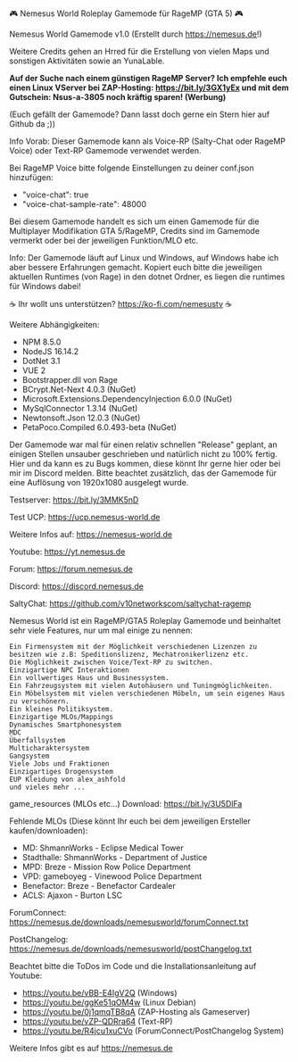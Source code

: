 🎮 Nemesus World Roleplay Gamemode für RageMP (GTA 5) 🎮

Nemesus World Gamemode v1.0 (Erstellt durch https://nemesus.de!)

Weitere Credits gehen an Hrred für die Erstellung von vielen Maps und sonstigen Aktivitäten sowie an YunaLable.

**Auf der Suche nach einem günstigen RageMP Server? Ich empfehle euch einen Linux VServer bei ZAP-Hosting: https://bit.ly/3GX1yEx und mit dem Gutschein: Nsus-a-3805 noch kräftig sparen! (Werbung)**

(Euch gefällt der Gamemode? Dann lasst doch gerne ein Stern hier auf Github da ;))

Info Vorab: Dieser Gamemode kann als Voice-RP (Salty-Chat oder RageMP Voice) oder Text-RP Gamemode verwendet werden.

Bei RageMP Voice bitte folgende Einstellungen zu deiner conf.json hinzufügen:
- "voice-chat": true
- "voice-chat-sample-rate": 48000 

Bei diesem Gamemode handelt es sich um einen Gamemode für die Multiplayer Modifikation GTA 5/RageMP, Credits sind im Gamemode vermerkt oder bei der jeweiligen Funktion/MLO etc.

Info: Der Gamemode läuft auf Linux und Windows, auf Windows habe ich aber bessere Erfahrungen gemacht.
Kopiert euch bitte die jeweiligen aktuellen Runtimes (von Rage) in den dotnet Ordner, es liegen die runtimes für Windows dabei!

☕ Ihr wollt uns unterstützen? https://ko-fi.com/nemesustv ☕

Weitere Abhängigkeiten:
- NPM 8.5.0
- NodeJS 16.14.2
- DotNet 3.1 
- VUE 2
- Bootstrapper.dll von Rage
- BCrypt.Net-Next 4.0.3 (NuGet)
- Microsoft.Extensions.DependencyInjection 6.0.0 (NuGet)
- MySqlConnector 1.3.14 (NuGet)
- Newtonsoft.Json 12.0.3 (NuGet)
- PetaPoco.Compiled 6.0.493-beta (NuGet)

Der Gamemode war mal für einen relativ schnellen "Release" geplant, an einigen Stellen unsauber geschrieben und natürlich nicht zu 100% fertig. Hier und da kann es zu Bugs kommen, diese könnt Ihr gerne hier oder bei mir im Discord melden.
Bitte beachtet zusätzlich, das der Gamemode für eine Auflösung von 1920x1080 ausgelegt wurde.

Testserver: https://bit.ly/3MMK5nD

Test UCP: https://ucp.nemesus-world.de

Weitere Infos auf: https://nemesus-world.de

Youtube: https://yt.nemesus.de

Forum: https://forum.nemesus.de

Discord: https://discord.nemesus.de

SaltyChat: https://github.com/v10networkscom/saltychat-ragemp

Nemesus World ist ein RageMP/GTA5 Roleplay Gamemode und beinhaltet sehr viele Features, nur um mal einige zu nennen:

    Ein Firmensystem mit der Möglichkeit verschiedenen Lizenzen zu besitzen wie z.B: Speditionslizenz, Mechatronikerlizenz etc.
    Die Möglichkeit zwischen Voice/Text-RP zu switchen.
    Einzigartige NPC Interaktionen
    Ein vollwertiges Haus und Businessystem.
    Ein Fahrzeugsystem mit vielen Autohäusern und Tuningmöglichkeiten.
    Ein Möbelsystem mit vielen verschiedenen Möbeln, um sein eigenes Haus zu verschönern.
    Ein kleines Politiksystem.
    Einzigartige MLOs/Mappings
    Dynamisches Smartphonesystem
    MDC
    Überfallsystem
    Multicharaktersystem
    Gangsystem
    Viele Jobs und Fraktionen
    Einzigartiges Drogensystem
    EUP Kleidung von alex_ashfold
    und vieles mehr ...

game_resources (MLOs etc...) Download: https://bit.ly/3U5DlFa

Fehlende MLOs (Diese könnt Ihr euch bei dem jeweiligen Ersteller kaufen/downloaden):
- MD: ShmannWorks - Eclipse Medical Tower
- Stadthalle: ShmannWorks - Department of Justice
- MPD: Breze - Mission Row Police Department
- VPD: gameboyeg - Vinewood Police Department
- Benefactor: Breze - Benefactor Cardealer
- ACLS: Ajaxon - Burton LSC

ForumConnect: https://nemesus.de/downloads/nemesusworld/forumConnect.txt

PostChangelog: https://nemesus.de/downloads/nemesusworld/postChangelog.txt

Beachtet bitte die ToDos im Code und die Installationsanleitung auf Youtube: 
- https://youtu.be/vBB-E4IgV2Q (Windows)
- https://youtu.be/ggKe51qOM4w (Linux Debian)
- https://youtu.be/0j1qmqTB8qA (ZAP-Hosting als Gameserver)
- https://youtu.be/vZP-QDRra64 (Text-RP)
- https://youtu.be/R4jcu1xuCVo (ForumConnect/PostChangelog System)

Weitere Infos gibt es auf https://nemesus.de
